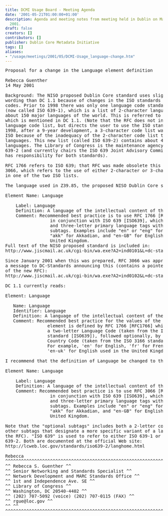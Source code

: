```yaml
---
title: DCMI Usage Board - Meeting Agenda
date: '2001-05-21T01:00:00+01:00'
description: Agenda and meeting notes from meeting held in Dublin on May 21 - 22,
  2001.
draft: false
creators: []
contributors: []
publisher: Dublin Core Metadata Initiative
tags: []
aliases:
- "/usage/meetings/2001/05/DCMI-Usage_language-change.htm"
---
```


<pre>Proposal for a change in the Language element definition

Rebecca Guenther
14 May 2001

Background: The NISO proposed Dublin Core standard uses slightly different
wording than DC 1.1 because of changes in the ISO standards for language
codes. Prior to 1998 there was only one language code standard, ISO 639
(now called ISO 639-1), which is a list of 2-character language codes for
about 150 major languages of the world. This is referred to by RFC 1766,
which is mentioned in DC 1.1. (Note that the RFC does not include the
language code list, but directs the user to use the ISO standard.) In
1998, after a 9-year development, a 3-character code list was approved by
ISO because of the inadequacy of the 2-character code list to cover enough
languages. This new list (called ISO 639-2) contains about 450 codes for
languages. The Library of Congress is the maintenance agency for ISO
639-2 (and currently chairs the ISO 639 Joint Advisory Committee that
has responsibility for both standards).

RFC 1766 refers to ISO 639; that RFC was made obsolete this year by RFC
3066, which refers to the use of either 2-character or 3-character codes
in one of the two ISO lists.

The language used in Z39.85, the proposed NISO Dublin Core standard says:

Element Name: Language

    Label: Language
    Definition: A language of the intellectual content of the resource.
    Comment: Recommended best practice is to use RFC 1766 [RFC1766]
                 in conjunction with ISO 639 [ISO639], which define two-
                 and three-letter primary language tags with optional
                 subtags. Examples include "en" or "eng" for English,
                 "akk" for Akkadian, and "en-GB" for English used in the
                 United Kingdom.
Full text of the NISO proposed standard is included in:
http://www.jiscmail.ac.uk/cgi-bin/wa.exe?A2=ind0101&amp;L=dc-standards&amp;F=&amp;S=&amp;P=865

Since January 2001 when this was prepared, RFC 3066 was approved. I wrote
a message to DC-Standards announcing this (contains a pointer to the text 
of the new RFC):
http://www.jiscmail.ac.uk/cgi-bin/wa.exe?A2=ind0102&amp;L=dc-standards&amp;F=&amp;S=&amp;P=573

DC 1.1 currently reads:

Element: Language

   Name: Language
   Identifier: Language
   Definition: A language of the intellectual content of the resource.
   Comment: Recommended best practice for the values of the Language
                element is defined by RFC 1766 [RFC1766] which includes
                a two-letter Language Code (taken from the ISO 639
                standard [ISO639]), followed optionally, by a two-letter
                Country Code (taken from the ISO 3166 standard [ISO3166]). 
                For example, 'en' for English, 'fr' for French, or
                'en-uk' for English used in the United Kingdom.

I recommend that the definition of Language be changed to the following:

Element Name: Language

    Label: Language
    Definition: A language of the intellectual content of the resource.
    Comment: Recommended best practice is to use RFC 3066 [RFC3066]
                 in conjunction with ISO 639 [ISO639], which define two-
                 and three-letter primary language tags with optional
                 subtags. Examples include "en" or "eng" for English,
                 "akk" for Akkadian, and "en-GB" for English used in the
                 United Kingdom.  

Note that the "optional subtags" includes both a 2-letter country code and
other subtags that designate a more specific variant of a language (see
the RFC). "ISO 639" is used to refer to either ISO 639-1 or ISO
639-2. Both are documented at the official Web site:
http://lcweb.loc.gov/standards/iso639-2/langhome.html

Rebecca
^^^^^^^^^^^^^^^^^^^^^^^^^^^^^^^^^^^^^^^^^^^^^^^^^^^^^^^^^^^^
^^ Rebecca S. Guenther ^^
^^ Senior Networking and Standards Specialist ^^
^^ Network Development and MARC Standards Office ^^
^^ 1st and Independence Ave. SE ^^
^^ Library of Congress ^^
^^ Washington, DC 20540-4402 ^^
^^ (202) 707-5092 (voice) (202) 707-0115 (FAX) ^^
^^ rgue@loc.gov ^^
^^ ^^
^^^^^^^^^^^^^^^^^^^^^^^^^^^^^^^^^^^^^^^^^^^^^^^^^^^^^^^^^^^^

</pre>
